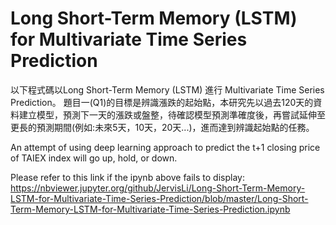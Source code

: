 # Long Short-Term Memory (LSTM) for Multivariate Time Series Prediction
以下程式碼以Long Short-Term Memory (LSTM) 進行 Multivariate Time Series Prediction。 題目一(Q1)的目標是辨識漲跌的起始點，本研究先以過去120天的資料建立模型，預測下一天的漲跌或盤整，待確認模型預測準確度後，再嘗試延伸至更長的預測期間(例如:未來5天，10天，20天...)，進而達到辨識起始點的任務。

An attempt of using deep learning approach to predict the t+1 closing price of TAIEX index will go up, hold, or down. 

Please refer to this link if the ipynb above fails to display:
https://nbviewer.jupyter.org/github/JervisLi/Long-Short-Term-Memory-LSTM-for-Multivariate-Time-Series-Prediction/blob/master/Long-Short-Term-Memory-LSTM-for-Multivariate-Time-Series-Prediction.ipynb
